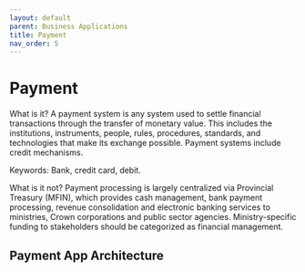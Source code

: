 ```yaml
---
layout: default
parent: Business Applications
title: Payment
nav_order: 5
---
```


# Payment

What is it? A payment system is any system used to settle financial transactions through the transfer of monetary value. This includes the institutions, instruments, people, rules, procedures, standards, and technologies that make its exchange possible. Payment systems include credit mechanisms. 

Keywords: Bank, credit card, debit.

What is it not? Payment processing is largely centralized via Provincial Treasury (MFIN), which provides cash management, bank payment processing, revenue consolidation and electronic banking services to ministries, Crown corporations and public sector agencies. Ministry-specific funding to stakeholders should be categorized as financial management.

## Payment App Architecture

 